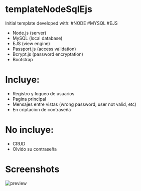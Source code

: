 # templateNodeSqlEjs

Initial template developed with:
#NODE #MYSQL #EJS
- Node.js (server)
- MySQL (local database)
- EJS (view engine)
- Passport.js (access validation)
- Bcrypt.js (password encryptation)
- Bootstrap

# Incluye:
- Registro y logueo de usuarios
- Pagina principal
- Mensajes entre vistas (wrong password, user not valid, etc)
- En criptacion de contraseña

# No incluye:
- CRUD
- Olvido su contraseña

# Screenshots
![preview](https://user-images.githubusercontent.com/60112394/124512189-2c2b1100-ddae-11eb-834a-e3448be98233.png)

